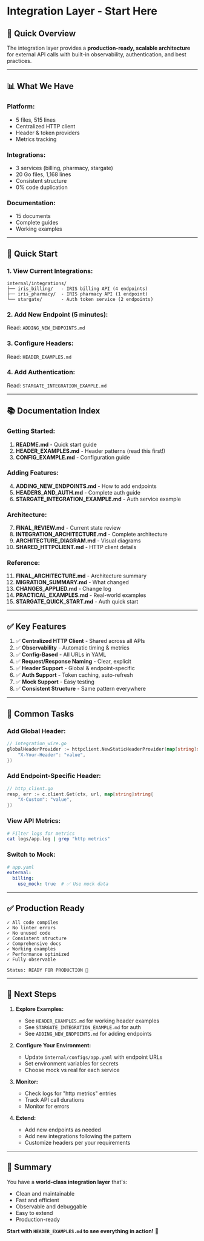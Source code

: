 # Integration Layer - Start Here

## 🎯 **Quick Overview**

The integration layer provides a **production-ready, scalable architecture** for external API calls with built-in observability, authentication, and best practices.

---

## 📊 **What We Have**

### **Platform:**
- 5 files, 515 lines
- Centralized HTTP client
- Header & token providers
- Metrics tracking

### **Integrations:**
- 3 services (billing, pharmacy, stargate)
- 20 Go files, 1,168 lines
- Consistent structure
- 0% code duplication

### **Documentation:**
- 15 documents
- Complete guides
- Working examples

---

## 🚀 **Quick Start**

### **1. View Current Integrations:**
```
internal/integrations/
├── iris_billing/   - IRIS billing API (4 endpoints)
├── iris_pharmacy/  - IRIS pharmacy API (1 endpoint)
└── stargate/       - Auth token service (2 endpoints)
```

### **2. Add New Endpoint (5 minutes):**
Read: `ADDING_NEW_ENDPOINTS.md`

### **3. Configure Headers:**
Read: `HEADER_EXAMPLES.md`

### **4. Add Authentication:**
Read: `STARGATE_INTEGRATION_EXAMPLE.md`

---

## 📚 **Documentation Index**

### **Getting Started:**
1. **README.md** - Quick start guide
2. **HEADER_EXAMPLES.md** - Header patterns (read this first!)
3. **CONFIG_EXAMPLE.md** - Configuration guide

### **Adding Features:**
4. **ADDING_NEW_ENDPOINTS.md** - How to add endpoints
5. **HEADERS_AND_AUTH.md** - Complete auth guide
6. **STARGATE_INTEGRATION_EXAMPLE.md** - Auth service example

### **Architecture:**
7. **FINAL_REVIEW.md** - Current state review
8. **INTEGRATION_ARCHITECTURE.md** - Complete architecture
9. **ARCHITECTURE_DIAGRAM.md** - Visual diagrams
10. **SHARED_HTTPCLIENT.md** - HTTP client details

### **Reference:**
11. **FINAL_ARCHITECTURE.md** - Architecture summary
12. **MIGRATION_SUMMARY.md** - What changed
13. **CHANGES_APPLIED.md** - Change log
14. **PRACTICAL_EXAMPLES.md** - Real-world examples
15. **STARGATE_QUICK_START.md** - Auth quick start

---

## ✅ **Key Features**

1. ✅ **Centralized HTTP Client** - Shared across all APIs
2. ✅ **Observability** - Automatic timing & metrics
3. ✅ **Config-Based** - All URLs in YAML
4. ✅ **Request/Response Naming** - Clear, explicit
5. ✅ **Header Support** - Global & endpoint-specific
6. ✅ **Auth Support** - Token caching, auto-refresh
7. ✅ **Mock Support** - Easy testing
8. ✅ **Consistent Structure** - Same pattern everywhere

---

## 🎯 **Common Tasks**

### **Add Global Header:**
```go
// integration_wire.go
globalHeaderProvider := httpclient.NewStaticHeaderProvider(map[string]string{
    "X-Your-Header": "value",
})
```

### **Add Endpoint-Specific Header:**
```go
// http_client.go
resp, err := c.client.Get(ctx, url, map[string]string{
    "X-Custom": "value",
})
```

### **View API Metrics:**
```bash
# Filter logs for metrics
cat logs/app.log | grep "http metrics"
```

### **Switch to Mock:**
```yaml
# app.yaml
external:
  billing:
    use_mock: true  # ✅ Use mock data
```

---

## ✅ **Production Ready**

```
✓ All code compiles
✓ No linter errors
✓ No unused code
✓ Consistent structure
✓ Comprehensive docs
✓ Working examples
✓ Performance optimized
✓ Fully observable

Status: READY FOR PRODUCTION 🚀
```

---

## 📖 **Next Steps**

1. **Explore Examples:**
   - See `HEADER_EXAMPLES.md` for working header examples
   - See `STARGATE_INTEGRATION_EXAMPLE.md` for auth
   - See `ADDING_NEW_ENDPOINTS.md` for adding endpoints

2. **Configure Your Environment:**
   - Update `internal/configs/app.yaml` with endpoint URLs
   - Set environment variables for secrets
   - Choose mock vs real for each service

3. **Monitor:**
   - Check logs for "http metrics" entries
   - Track API call durations
   - Monitor for errors

4. **Extend:**
   - Add new endpoints as needed
   - Add new integrations following the pattern
   - Customize headers per your requirements

---

## 🎉 **Summary**

You have a **world-class integration layer** that's:
- Clean and maintainable
- Fast and efficient  
- Observable and debuggable
- Easy to extend
- Production-ready

**Start with `HEADER_EXAMPLES.md` to see everything in action!** 🚀

